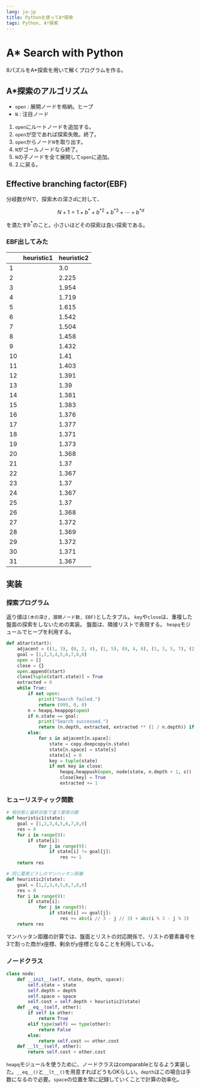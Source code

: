 ```yaml
---
lang: ja-jp
title: Pythonを使ってA*探索
tags: Python, A*探索
---
```

# A\* Search with Python

8パズルをA\*探索を用いて解くプログラムを作る。

## A\*探索のアルゴリズム

- `open` : 展開ノードを格納。ヒープ
- `N` : 注目ノード

1. `open`にルートノードを追加する。
2. `open`が空であれば探索失敗。終了。
3. `open`からノード`N`を取り出す。
4. `N`がゴールノードなら終了。
5. `N`の子ノードを全て展開して`open`に追加。
6. 2.に戻る。

## Effective branching factor(EBF)

分岐数が$N$で、探索木の深さ$d$に対して、

$$
N+1=1+b^*+{b^*}^2+{b^*}^3+\cdots+{b^*}^d
$$

を満たす$b^*$のこと。小さいほどその探索は良い探索である。

### EBF出してみた


|          | heuristic1 | heuristic2 |
| -------- | ---------- | ---------- |
|    1     |            |    3.0     |
|    2     |            |    2.225   |
|    3     |            |    1.954   |
|    4     |            |    1.719   |
|    5     |            |    1.615   |
|    6     |            |    1.542   |
|    7     |            |    1.504   |
|    8     |            |    1.458   |
|    9     |            |    1.432   |
|    10    |            |    1.41    |
|    11    |            |    1.403   |
|    12    |            |    1.391   |
|    13    |            |    1.39    |
|    14    |            |    1.381   |
|    15    |            |    1.383   |
|    16    |            |    1.376   |
|    17    |            |    1.377   |
|    18    |            |    1.371   |
|    19    |            |    1.373   |
|    20    |            |    1.368   |
|    21    |            |    1.37    |
|    22    |            |    1.367   |
|    23    |            |    1.37    |
|    24    |            |    1.367   |
|    25    |            |    1.37    |
|    26    |            |    1.368   |
|    27    |            |    1.372   |
|    28    |            |    1.369   |
|    29    |            |    1.372   |
|    30    |            |    1.371   |
|    31    |            |    1.367   |

## 実装

### 探索プログラム

返り値は`(木の深さ, 展開ノード数, EBF)`としたタプル。
`key`や`close`は、重複した盤面の探索をしないための実装。
盤面は、隣接リストで表現する。
`heapq`モジュールでヒープを利用する。

```python
def aStar(start):
    adjacent = ((1, 3), (0, 2, 4), (1, 5), (0, 4, 6), (1, 3, 5, 7), (2, 4, 8), (3, 7), (4, 6, 8), (5, 7))
    goal = [1,2,3,4,5,6,7,8,0]
    open = []
    close = {}
    open.append(start)
    close[tuple(start.state)] = True
    extracted = 0
    while True:
        if not open:
            print("Search failed.")
            return (999, 0, 0)
        n = heapq.heappop(open)
        if n.state == goal:
            print("Search successed.")
            return (n.depth, extracted, extracted ** (1 / n.depth)) if n.depth else (0, 0, 0)
        else:
            for s in adjacent[n.space]:
                state = copy.deepcopy(n.state)
                state[n.space] = state[s]
                state[s] = 0
                key = tuple(state)
                if not key in close:      
                    heapq.heappush(open, node(state, n.depth + 1, s))
                    close[key] = True
                    extracted += 1
```

### ヒューリスティック関数

```python
# 現状態と最終状態で違う要素の数
def heuristic1(state):
    goal = [1,2,3,4,5,6,7,8,0]
    res = 0
    for i in range(9):
        if state[i]:
            for j in range(9):
                if state[i] != goal[j]:
                    res += 1
    return res

# 同じ要素どうしのマンハッタン距離
def heuristic2(state):
    goal = [1,2,3,4,5,6,7,8,0]    
    res = 0
    for i in range(9):
        if state[i]:
            for j in range(9):
                if state[i] == goal[j]:
                    res += abs(i // 3 - j // 3) + abs(i % 3 - j % 3)
    return res
```

マンハッタン距離の計算では、盤面とリストの対応関係で、リストの要素番号を3で割った商が$x$座標、剰余が$y$座標となることを利用している。


### ノードクラス

```python
class node:
    def __init__(self, state, depth, space):
        self.state = state
        self.depth = depth
        self.space = space
        self.cost = self.depth + heuristic2(state)
    def __eq__(self, other):
        if self is other:
            return True
        elif type(self) == type(other):
            return False
        else:
            return self.cost == other.cost
    def __lt__(self, other):
        return self.cost < other.cost
```

`heapq`モジュールを使うために、ノードクラスはcomparableとなるよう実装した。`__eq__()`と`__lt__()`を用意すればどうもOKらしい。`depth`はこの場合は手数になるので必要。`space`の位置を常に記録していくことで計算の効率化。
